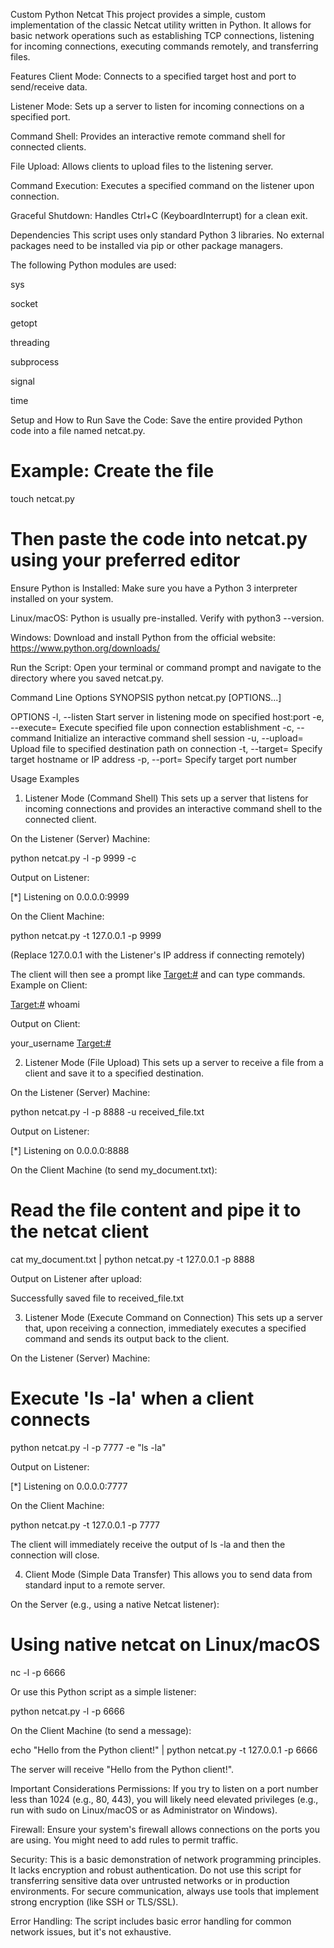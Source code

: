 Custom Python Netcat
This project provides a simple, custom implementation of the classic Netcat utility written in Python. It allows for basic network operations such as establishing TCP connections, listening for incoming connections, executing commands remotely, and transferring files.

Features
Client Mode: Connects to a specified target host and port to send/receive data.

Listener Mode: Sets up a server to listen for incoming connections on a specified port.

Command Shell: Provides an interactive remote command shell for connected clients.

File Upload: Allows clients to upload files to the listening server.

Command Execution: Executes a specified command on the listener upon connection.

Graceful Shutdown: Handles Ctrl+C (KeyboardInterrupt) for a clean exit.

Dependencies
This script uses only standard Python 3 libraries. No external packages need to be installed via pip or other package managers.

The following Python modules are used:

sys

socket

getopt

threading

subprocess

signal

time

Setup and How to Run
Save the Code:
Save the entire provided Python code into a file named netcat.py.

# Example: Create the file
touch netcat.py
# Then paste the code into netcat.py using your preferred editor

Ensure Python is Installed:
Make sure you have a Python 3 interpreter installed on your system.

Linux/macOS: Python is usually pre-installed. Verify with python3 --version.

Windows: Download and install Python from the official website: https://www.python.org/downloads/

Run the Script:
Open your terminal or command prompt and navigate to the directory where you saved netcat.py.

Command Line Options
SYNOPSIS
    python netcat.py [OPTIONS...]

OPTIONS
    -l, --listen            Start server in listening mode on specified host:port
    -e, --execute=<file>    Execute specified file upon connection establishment
    -c, --command           Initialize an interactive command shell session
    -u, --upload=<path>     Upload file to specified destination path on connection
    -t, --target=<host>     Specify target hostname or IP address
    -p, --port=<port>       Specify target port number

Usage Examples
1. Listener Mode (Command Shell)
This sets up a server that listens for incoming connections and provides an interactive command shell to the connected client.

On the Listener (Server) Machine:

python netcat.py -l -p 9999 -c

Output on Listener:

[*] Listening on 0.0.0.0:9999

On the Client Machine:

python netcat.py -t 127.0.0.1 -p 9999

(Replace 127.0.0.1 with the Listener's IP address if connecting remotely)

The client will then see a prompt like <Target:#> and can type commands.
Example on Client:

<Target:#> whoami

Output on Client:

your_username
<Target:#>

2. Listener Mode (File Upload)
This sets up a server to receive a file from a client and save it to a specified destination.

On the Listener (Server) Machine:

python netcat.py -l -p 8888 -u received_file.txt

Output on Listener:

[*] Listening on 0.0.0.0:8888

On the Client Machine (to send my_document.txt):

# Read the file content and pipe it to the netcat client
cat my_document.txt | python netcat.py -t 127.0.0.1 -p 8888

Output on Listener after upload:

Successfully saved file to received_file.txt

3. Listener Mode (Execute Command on Connection)
This sets up a server that, upon receiving a connection, immediately executes a specified command and sends its output back to the client.

On the Listener (Server) Machine:

# Execute 'ls -la' when a client connects
python netcat.py -l -p 7777 -e "ls -la"

Output on Listener:

[*] Listening on 0.0.0.0:7777

On the Client Machine:

python netcat.py -t 127.0.0.1 -p 7777

The client will immediately receive the output of ls -la and then the connection will close.

4. Client Mode (Simple Data Transfer)
This allows you to send data from standard input to a remote server.

On the Server (e.g., using a native Netcat listener):

# Using native netcat on Linux/macOS
nc -l -p 6666

Or use this Python script as a simple listener:

python netcat.py -l -p 6666

On the Client Machine (to send a message):

echo "Hello from the Python client!" | python netcat.py -t 127.0.0.1 -p 6666

The server will receive "Hello from the Python client!".

Important Considerations
Permissions: If you try to listen on a port number less than 1024 (e.g., 80, 443), you will likely need elevated privileges (e.g., run with sudo on Linux/macOS or as Administrator on Windows).

Firewall: Ensure your system's firewall allows connections on the ports you are using. You might need to add rules to permit traffic.

Security: This is a basic demonstration of network programming principles. It lacks encryption and robust authentication. Do not use this script for transferring sensitive data over untrusted networks or in production environments. For secure communication, always use tools that implement strong encryption (like SSH or TLS/SSL).

Error Handling: The script includes basic error handling for common network issues, but it's not exhaustive.
